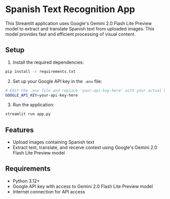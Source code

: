 # Spanish Text Recognition App

This Streamlit application uses Google's Gemini 2.0 Flash Lite Preview model to extract and translate Spanish text from uploaded images. This model provides fast and efficient processing of visual content.

## Setup

1. Install the required dependencies:
```bash
pip install -r requirements.txt
```

2. Set up your Google API key in the `.env` file:
```bash
# Edit the .env file and replace 'your-api-key-here' with your actual Google API key
GOOGLE_API_KEY=your-api-key-here
```

3. Run the application:
```bash
streamlit run app.py
```

## Features

- Upload images containing Spanish text
- Extract text, translate, and receive context using Google's Gemini 2.0 Flash Lite Preview model

## Requirements

- Python 3.12+
- Google API key with access to Gemini 2.0 Flash Lite Preview model
- Internet connection for API access
